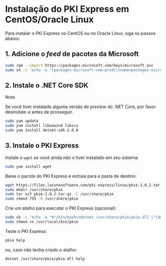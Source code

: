 ﻿# Instalação do PKI Express em CentOS/Oracle Linux

Para instalar o PKI Express no CentOS ou no Oracle Linux, siga os passos abaixo:

## 1. Adicione o *feed* de pacotes da Microsoft

```sh
sudo rpm --import https://packages.microsoft.com/keys/microsoft.asc
sudo sh -c 'echo -e "[packages-microsoft-com-prod]\nname=packages-microsoft-com-prod \nbaseurl=https://packages.microsoft.com/yumrepos/microsoft-rhel7.3-prod\nenabled=1\ngpgcheck=1\ngpgkey=https://packages.microsoft.com/keys/microsoft.asc" > /etc/yum.repos.d/dotnetdev.repo'
```

## 2. Instale o .NET Core SDK

> [!NOTE]
> Se você tiver instalado alguma versão de *preview* do .NET Core, por favor desinstale-a antes de prosseguir.

```sh
sudo yum update
sudo yum install libunwind libicu
sudo yum install dotnet-sdk-2.0.0
```

## 3. Instale o PKI Express

Instale o `wget` se você ainda não o tiver instalado em seu sistema:

```sh
sudo yum install wget
```

Baixe o pacote do PKI Express e extraia para a pasta de destino:

```sh
wget https://files.lacunasoftware.com/pki-express/linux/pkie-1.0.2.tar.gz
sudo mkdir /usr/share/pkie
sudo tar xzf pkie-1.0.2.tar.gz -C /usr/share/pkie
sudo chmod 755 -R /usr/share/pkie
```

Crie um atalho para executar o PKI Express (opcional):

```sh
sudo sh -c 'echo -e "#!/bin/bash\ndotnet /usr/share/pkie/pkie.dll \"\$@\"" > /usr/local/bin/pkie'
sudo chmod +x /usr/local/bin/pkie
```

Teste o PKI Express:

```sh
pkie help
```

ou, caso não tenha criado o atalho:

```sh
dotnet /usr/share/pkie/pkie.dll help
```
